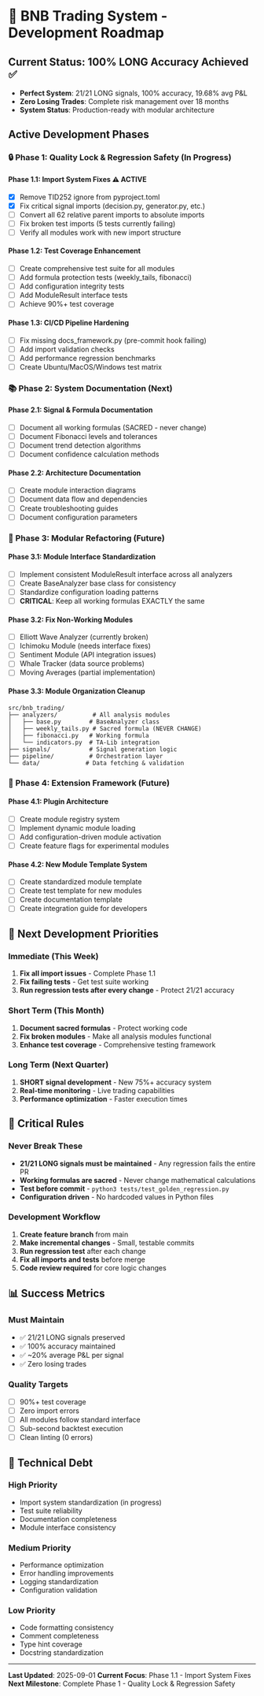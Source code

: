 # 🎯 BNB Trading System - Development Roadmap

## Current Status: 100% LONG Accuracy Achieved ✅

-   **Perfect System**: 21/21 LONG signals, 100% accuracy, 19.68% avg P&L
-   **Zero Losing Trades**: Complete risk management over 18 months
-   **System Status**: Production-ready with modular architecture

## Active Development Phases

### 🔒 Phase 1: Quality Lock & Regression Safety (In Progress)

#### Phase 1.1: Import System Fixes ⚠️ ACTIVE

-   [x] Remove TID252 ignore from pyproject.toml
-   [x] Fix critical signal imports (decision.py, generator.py, etc.)
-   [ ] Convert all 62 relative parent imports to absolute imports
-   [ ] Fix broken test imports (5 tests currently failing)
-   [ ] Verify all modules work with new import structure

#### Phase 1.2: Test Coverage Enhancement

-   [ ] Create comprehensive test suite for all modules
-   [ ] Add formula protection tests (weekly_tails, fibonacci)
-   [ ] Add configuration integrity tests
-   [ ] Add ModuleResult interface tests
-   [ ] Achieve 90%+ test coverage

#### Phase 1.3: CI/CD Pipeline Hardening

-   [ ] Fix missing docs_framework.py (pre-commit hook failing)
-   [ ] Add import validation checks
-   [ ] Add performance regression benchmarks
-   [ ] Create Ubuntu/MacOS/Windows test matrix

### 📚 Phase 2: System Documentation (Next)

#### Phase 2.1: Signal & Formula Documentation

-   [ ] Document all working formulas (SACRED - never change)
-   [ ] Document Fibonacci levels and tolerances
-   [ ] Document trend detection algorithms
-   [ ] Document confidence calculation methods

#### Phase 2.2: Architecture Documentation

-   [ ] Create module interaction diagrams
-   [ ] Document data flow and dependencies
-   [ ] Create troubleshooting guides
-   [ ] Document configuration parameters

### 🔧 Phase 3: Modular Refactoring (Future)

#### Phase 3.1: Module Interface Standardization

-   [ ] Implement consistent ModuleResult interface across all analyzers
-   [ ] Create BaseAnalyzer base class for consistency
-   [ ] Standardize configuration loading patterns
-   [ ] **CRITICAL**: Keep all working formulas EXACTLY the same

#### Phase 3.2: Fix Non-Working Modules

-   [ ] Elliott Wave Analyzer (currently broken)
-   [ ] Ichimoku Module (needs interface fixes)
-   [ ] Sentiment Module (API integration issues)
-   [ ] Whale Tracker (data source problems)
-   [ ] Moving Averages (partial implementation)

#### Phase 3.3: Module Organization Cleanup

```
src/bnb_trading/
├── analyzers/          # All analysis modules
│   ├── base.py        # BaseAnalyzer class
│   ├── weekly_tails.py # Sacred formula (NEVER CHANGE)
│   ├── fibonacci.py   # Working formula
│   └── indicators.py  # TA-Lib integration
├── signals/           # Signal generation logic
├── pipeline/          # Orchestration layer
└── data/             # Data fetching & validation
```

### 🚀 Phase 4: Extension Framework (Future)

#### Phase 4.1: Plugin Architecture

-   [ ] Create module registry system
-   [ ] Implement dynamic module loading
-   [ ] Add configuration-driven module activation
-   [ ] Create feature flags for experimental modules

#### Phase 4.2: New Module Template System

-   [ ] Create standardized module template
-   [ ] Create test template for new modules
-   [ ] Create documentation template
-   [ ] Create integration guide for developers

## 🎯 Next Development Priorities

### Immediate (This Week)

1. **Fix all import issues** - Complete Phase 1.1
2. **Fix failing tests** - Get test suite working
3. **Run regression tests after every change** - Protect 21/21 accuracy

### Short Term (This Month)

1. **Document sacred formulas** - Protect working code
2. **Fix broken modules** - Make all analysis modules functional
3. **Enhance test coverage** - Comprehensive testing framework

### Long Term (Next Quarter)

1. **SHORT signal development** - New 75%+ accuracy system
2. **Real-time monitoring** - Live trading capabilities
3. **Performance optimization** - Faster execution times

## 🚨 Critical Rules

### Never Break These

-   **21/21 LONG signals must be maintained** - Any regression fails the entire PR
-   **Working formulas are sacred** - Never change mathematical calculations
-   **Test before commit** - `python3 tests/test_golden_regression.py`
-   **Configuration driven** - No hardcoded values in Python files

### Development Workflow

1. **Create feature branch** from main
2. **Make incremental changes** - Small, testable commits
3. **Run regression test** after each change
4. **Fix all imports and tests** before merge
5. **Code review required** for core logic changes

## 📊 Success Metrics

### Must Maintain

-   ✅ 21/21 LONG signals preserved
-   ✅ 100% accuracy maintained
-   ✅ ~20% average P&L per signal
-   ✅ Zero losing trades

### Quality Targets

-   [ ] 90%+ test coverage
-   [ ] Zero import errors
-   [ ] All modules follow standard interface
-   [ ] Sub-second backtest execution
-   [ ] Clean linting (0 errors)

## 🔧 Technical Debt

### High Priority

-   Import system standardization (in progress)
-   Test suite reliability
-   Documentation completeness
-   Module interface consistency

### Medium Priority

-   Performance optimization
-   Error handling improvements
-   Logging standardization
-   Configuration validation

### Low Priority

-   Code formatting consistency
-   Comment completeness
-   Type hint coverage
-   Docstring standardization

---

**Last Updated**: 2025-09-01
**Current Focus**: Phase 1.1 - Import System Fixes
**Next Milestone**: Complete Phase 1 - Quality Lock & Regression Safety
